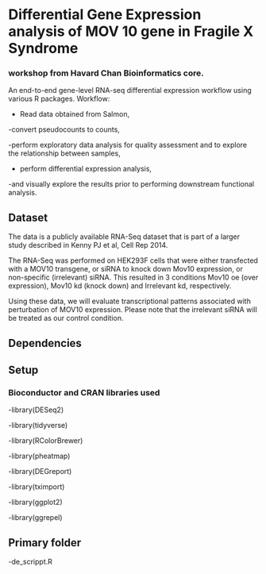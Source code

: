 # Differential Gene Expression analysis of MOV 10 gene in Fragile X Syndrome

### workshop from Havard Chan Bioinformatics core.

An end-to-end gene-level RNA-seq differential expression workflow using various R packages. Workflow:

- Read data obtained from Salmon, 

-convert pseudocounts to counts, 

-perform exploratory data analysis for quality assessment and to explore the relationship between samples,

- perform differential expression analysis, 

-and visually explore the results prior to performing downstream functional analysis.

## Dataset

 The data is a publicly available RNA-Seq dataset that is part of a larger study described in Kenny PJ et al, Cell Rep 2014.

The RNA-Seq was performed on HEK293F cells that were either transfected with a MOV10 transgene, or siRNA to knock down Mov10 expression, or non-specific (irrelevant) siRNA. This resulted in 3 conditions Mov10 oe (over expression), Mov10 kd (knock down) and Irrelevant kd, respectively.

Using these data, we will evaluate transcriptional patterns associated with perturbation of MOV10 expression. Please note that the irrelevant siRNA will be treated as our control condition.

## Dependencies
## Setup
### Bioconductor and CRAN libraries used
-library(DESeq2)

-library(tidyverse)

-library(RColorBrewer)

-library(pheatmap)

-library(DEGreport)

-library(tximport)

-library(ggplot2)

-library(ggrepel)

## Primary folder

-de_scrippt.R